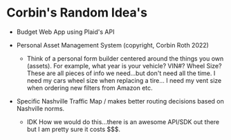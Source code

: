 # Corbin's Random Idea's

- Budget Web App using Plaid's API
- Personal Asset Management System (copyright, Corbin Roth 2022)
    - Think of a personal form builder centered around the things you own (assets). For example, what year is your vehicle? VIN#? Wheel Size? These are all pieces of info we need...but don't need all the time. I need my cars wheel size when replacing a tire... I need my vent size when ordering new filters from Amazon etc.

- Specific Nashville Traffic Map / makes better routing decisions based on Nashville norms.
    - IDK How we would do this...there is an awesome API/SDK out there but I am pretty sure it costs $$$.
